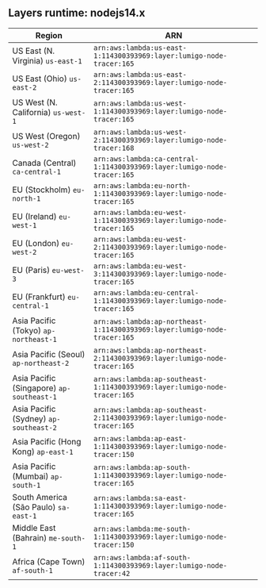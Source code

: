 Layers runtime: nodejs14.x
----
| Region | ARN |
| --- | --- |
|US East (N. Virginia)  `us-east-1`|`arn:aws:lambda:us-east-1:114300393969:layer:lumigo-node-tracer:165`|
|US East (Ohio)  `us-east-2`|`arn:aws:lambda:us-east-2:114300393969:layer:lumigo-node-tracer:165`|
|US West (N. California)  `us-west-1`|`arn:aws:lambda:us-west-1:114300393969:layer:lumigo-node-tracer:165`|
|US West (Oregon)  `us-west-2`|`arn:aws:lambda:us-west-2:114300393969:layer:lumigo-node-tracer:168`|
|Canada (Central)  `ca-central-1`|`arn:aws:lambda:ca-central-1:114300393969:layer:lumigo-node-tracer:165`|
|EU (Stockholm)  `eu-north-1`|`arn:aws:lambda:eu-north-1:114300393969:layer:lumigo-node-tracer:165`|
|EU (Ireland)  `eu-west-1`|`arn:aws:lambda:eu-west-1:114300393969:layer:lumigo-node-tracer:165`|
|EU (London)  `eu-west-2`|`arn:aws:lambda:eu-west-2:114300393969:layer:lumigo-node-tracer:165`|
|EU (Paris)  `eu-west-3`|`arn:aws:lambda:eu-west-3:114300393969:layer:lumigo-node-tracer:165`|
|EU (Frankfurt)  `eu-central-1`|`arn:aws:lambda:eu-central-1:114300393969:layer:lumigo-node-tracer:165`|
|Asia Pacific (Tokyo)  `ap-northeast-1`|`arn:aws:lambda:ap-northeast-1:114300393969:layer:lumigo-node-tracer:165`|
|Asia Pacific (Seoul)  `ap-northeast-2`|`arn:aws:lambda:ap-northeast-2:114300393969:layer:lumigo-node-tracer:165`|
|Asia Pacific (Singapore)  `ap-southeast-1`|`arn:aws:lambda:ap-southeast-1:114300393969:layer:lumigo-node-tracer:165`|
|Asia Pacific (Sydney)  `ap-southeast-2`|`arn:aws:lambda:ap-southeast-2:114300393969:layer:lumigo-node-tracer:165`|
|Asia Pacific (Hong Kong)  `ap-east-1`|`arn:aws:lambda:ap-east-1:114300393969:layer:lumigo-node-tracer:150`|
|Asia Pacific (Mumbai)  `ap-south-1`|`arn:aws:lambda:ap-south-1:114300393969:layer:lumigo-node-tracer:165`|
|South America (São Paulo)  `sa-east-1`|`arn:aws:lambda:sa-east-1:114300393969:layer:lumigo-node-tracer:165`|
|Middle East (Bahrain)  `me-south-1`|`arn:aws:lambda:me-south-1:114300393969:layer:lumigo-node-tracer:150`|
|Africa (Cape Town)  `af-south-1`|`arn:aws:lambda:af-south-1:114300393969:layer:lumigo-node-tracer:42`|
